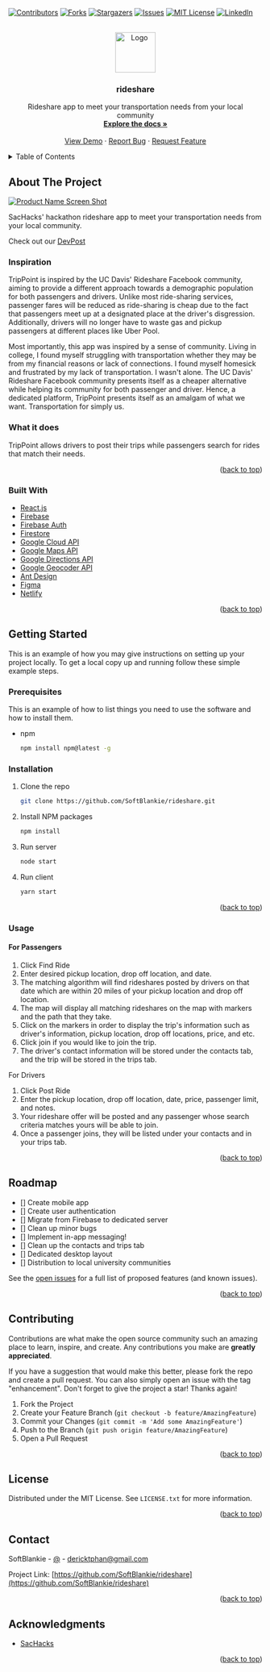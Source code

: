 <div id="top"></div>
<!--
*** Thanks for checking out the Best-README-Template. If you have a suggestion
*** that would make this better, please fork the repo and create a pull request
*** or simply open an issue with the tag "enhancement".
*** Don't forget to give the project a star!
*** Thanks again! Now go create something AMAZING! :D
-->



<!-- PROJECT SHIELDS -->
<!--
*** I'm using markdown "reference style" links for readability.
*** Reference links are enclosed in brackets [ ] instead of parentheses ( ).
*** See the bottom of this document for the declaration of the reference variables
*** for contributors-url, forks-url, etc. This is an optional, concise syntax you may use.
*** https://www.markdownguide.org/basic-syntax/#reference-style-links
-->
[![Contributors][contributors-shield]][contributors-url]
[![Forks][forks-shield]][forks-url]
[![Stargazers][stars-shield]][stars-url]
[![Issues][issues-shield]][issues-url]
[![MIT License][license-shield]][license-url]
[![LinkedIn][linkedin-shield]][linkedin-url]



<!-- PROJECT LOGO -->
<br />
<div align="center">
  <a href="https://github.com/SoftBlankie/rideshare">
    <img src="images/logo.png" alt="Logo" width="80" height="80">
  </a>

<h3 align="center">rideshare</h3>

  <p align="center">
    Rideshare app to meet your transportation needs from your local community
    <br />
    <a href="https://github.com/SoftBlankie/rideshare"><strong>Explore the docs »</strong></a>
    <br />
    <br />
    <a href="https://github.com/SoftBlankie/rideshare">View Demo</a>
    ·
    <a href="https://github.com/SoftBlankie/rideshare/issues">Report Bug</a>
    ·
    <a href="https://github.com/SoftBlankie/rideshare/issues">Request Feature</a>
  </p>
</div>



<!-- TABLE OF CONTENTS -->
<details>
  <summary>Table of Contents</summary>
  <ol>
    <li>
      <a href="#about-the-project">About The Project</a>
      <ul>
        <li><a href="#built-with">Built With</a></li>
      </ul>
    </li>
    <li>
      <a href="#getting-started">Getting Started</a>
      <ul>
        <li><a href="#prerequisites">Prerequisites</a></li>
        <li><a href="#installation">Installation</a></li>
      </ul>
    </li>
    <li><a href="#usage">Usage</a></li>
    <li><a href="#roadmap">Roadmap</a></li>
    <li><a href="#contributing">Contributing</a></li>
    <li><a href="#license">License</a></li>
    <li><a href="#contact">Contact</a></li>
    <li><a href="#acknowledgments">Acknowledgments</a></li>
  </ol>
</details>



<!-- ABOUT THE PROJECT -->
## About The Project

[![Product Name Screen Shot][product-screenshot]](https://example.com)

SacHacks' hackathon rideshare app to meet your transportation needs from your local community.

Check out our [DevPost](https://devpost.com/software/trippoint)

### Inspiration

TripPoint is inspired by the UC Davis' Rideshare Facebook community, aiming to provide a different approach towards a demographic population for both passengers and drivers. Unlike most ride-sharing services, passenger fares will be reduced as ride-sharing is cheap due to the fact that passengers meet up at a designated place at the driver's disgression. Additionally, drivers will no longer have to waste gas and pickup passengers at different places like Uber Pool.

Most importantly, this app was inspired by a sense of community. Living in college, I found myself struggling with transportation whether they may be from my financial reasons or lack of connections. I found myself homesick and frustrated by my lack of transportation. I wasn't alone. The UC Davis' Rideshare Facebook community presents itself as a cheaper alternative while helping its community for both passenger and driver. Hence, a dedicated platform, TripPoint presents itself as an amalgam of what we want. Transportation for simply us.

### What it does

TripPoint allows drivers to post their trips while passengers search for rides that match their needs.

<p align="right">(<a href="#top">back to top</a>)</p>


### Built With

* [React.js](https://reactjs.org/)
* [Firebase](https://firebase.google.com/)
* [Firebase Auth](https://firebase.google.com/docs/auth)
* [Firestore](https://firebase.google.com/docs/firestore)
* [Google Cloud API](https://cloud.google.com/apis)
* [Google Maps API](https://developers.google.com/maps)
* [Google Directions API](https://developers.google.com/maps/documentation/directions/overview)
* [Google Geocoder API](https://developers.google.com/maps/documentation/geocoding/overview)
* [Ant Design](https://ant.design/)
* [Figma](https://www.figma.com/)
* [Netlify](https://www.netlify.com/)

<p align="right">(<a href="#top">back to top</a>)</p>



<!-- GETTING STARTED -->
## Getting Started

This is an example of how you may give instructions on setting up your project locally.
To get a local copy up and running follow these simple example steps.

### Prerequisites

This is an example of how to list things you need to use the software and how to install them.
* npm
  ```sh
  npm install npm@latest -g
  ```

### Installation

1. Clone the repo
   ```sh
   git clone https://github.com/SoftBlankie/rideshare.git
   ```
2. Install NPM packages
   ```sh
   npm install
   ```
3. Run server
   ```sh
   node start
   ```
4. Run client
   ```sh
   yarn start
   ```

<p align="right">(<a href="#top">back to top</a>)</p>



### Usage

#### For Passengers

1. Click Find Ride
2. Enter desired pickup location, drop off location, and date.
3. The matching algorithm will find rideshares posted by drivers on that date which are within 20 miles of your pickup location and drop off location.
4. The map will display all matching rideshares on the map with markers and the path that they take.
5. Click on the markers in order to display the trip's information such as driver's information, pickup location, drop off locations, price, and etc.
6. Click join if you would like to join the trip.
7. The driver's contact information will be stored under the contacts tab, and the trip will be stored in the trips tab.

For Drivers

1. Click Post Ride
2. Enter the pickup location, drop off location, date, price, passenger limit, and notes.
3. Your rideshare offer will be posted and any passenger whose search criteria matches yours will be able to join.
4. Once a passenger joins, they will be listed under your contacts and in your trips tab.


<p align="right">(<a href="#top">back to top</a>)</p>



<!-- ROADMAP -->
## Roadmap

- [] Create mobile app
- [] Create user authentication
- [] Migrate from Firebase to dedicated server
- [] Clean up minor bugs
- [] Implement in-app messaging!
- [] Clean up the contacts and trips tab
- [] Dedicated desktop layout
- [] Distribution to local university communities

See the [open issues](https://github.com/SoftBlankie/rideshare/issues) for a full list of proposed features (and known issues).

<p align="right">(<a href="#top">back to top</a>)</p>



<!-- CONTRIBUTING -->
## Contributing

Contributions are what make the open source community such an amazing place to learn, inspire, and create. Any contributions you make are **greatly appreciated**.

If you have a suggestion that would make this better, please fork the repo and create a pull request. You can also simply open an issue with the tag "enhancement".
Don't forget to give the project a star! Thanks again!

1. Fork the Project
2. Create your Feature Branch (`git checkout -b feature/AmazingFeature`)
3. Commit your Changes (`git commit -m 'Add some AmazingFeature'`)
4. Push to the Branch (`git push origin feature/AmazingFeature`)
5. Open a Pull Request

<p align="right">(<a href="#top">back to top</a>)</p>



<!-- LICENSE -->
## License

Distributed under the MIT License. See `LICENSE.txt` for more information.

<p align="right">(<a href="#top">back to top</a>)</p>



<!-- CONTACT -->
## Contact

SoftBlankie - [@](https://twitter.com/) - dericktphan@gmail.com

Project Link: [https://github.com/SoftBlankie/rideshare](https://github.com/SoftBlankie/rideshare)

<p align="right">(<a href="#top">back to top</a>)</p>



<!-- ACKNOWLEDGMENTS -->
## Acknowledgments

* [SacHacks](https://sachacks.io/)

<p align="right">(<a href="#top">back to top</a>)</p>



<!-- MARKDOWN LINKS & IMAGES -->
<!-- https://www.markdownguide.org/basic-syntax/#reference-style-links -->
[contributors-shield]: https://img.shields.io/github/contributors/SoftBlankie/rideshare.svg?style=for-the-badge
[contributors-url]: https://github.com/SoftBlankie/rideshare/graphs/contributors
[forks-shield]: https://img.shields.io/github/forks/SoftBlankie/rideshare.svg?style=for-the-badge
[forks-url]: https://github.com/SoftBlankie/rideshare/network/members
[stars-shield]: https://img.shields.io/github/stars/SoftBlankie/rideshare.svg?style=for-the-badge
[stars-url]: https://github.com/SoftBlankie/rideshare/stargazers
[issues-shield]: https://img.shields.io/github/issues/SoftBlankie/rideshare.svg?style=for-the-badge
[issues-url]: https://github.com/SoftBlankie/rideshare/issues
[license-shield]: https://img.shields.io/github/license/SoftBlankie/rideshare.svg?style=for-the-badge
[license-url]: https://github.com/SoftBlankie/rideshare/blob/master/LICENSE.txt
[linkedin-shield]: https://img.shields.io/badge/-LinkedIn-black.svg?style=for-the-badge&logo=linkedin&colorB=555
[linkedin-url]: https://linkedin.com/in/derick-phan-7b6b0116b
[product-screenshot]: images/screenshot.png
